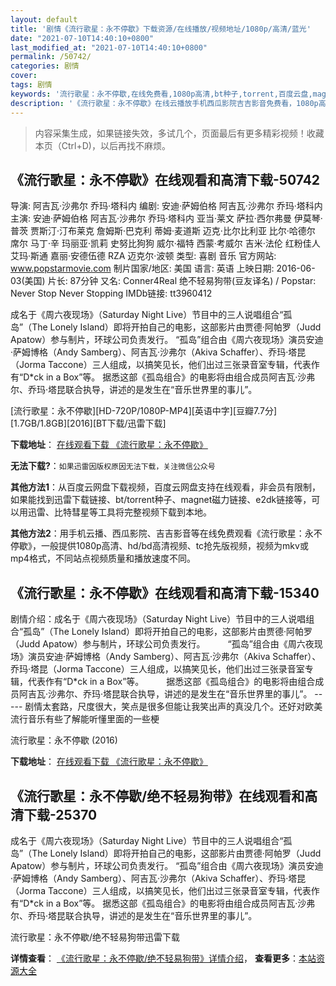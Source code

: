 ```yaml
---
layout: default
title: '剧情《流行歌星：永不停歇》下载资源/在线播放/视频地址/1080p/高清/蓝光'
date: "2021-07-10T14:40:10+0800"
last_modified_at: "2021-07-10T14:40:10+0800"
permalink: /50742/
categories: 剧情
cover:
tags: 剧情
keywords: '流行歌星：永不停歇,在线免费看,1080p高清,bt种子,torrent,百度云盘,magnet,磁力链,迅雷下载资源'
description: '《流行歌星：永不停歇》在线云播放手机西瓜影院吉吉影音免费看，1080p高清bd/hd未删减完整版和tc抢先枪版，mkv/mp4格式，附带bt/torrent种子、magnet/磁力链、百度云盘、网盘资源迅雷下载链接'
---
```


>内容采集生成，如果链接失效，多试几个，页面最后有更多精彩视频！收藏本页（Ctrl+D)，以后再找不麻烦。


## 《流行歌星：永不停歇》在线观看和高清下载-50742

导演: 阿吉瓦·沙弗尔 乔玛·塔科内 编剧: 安迪·萨姆伯格 阿吉瓦·沙弗尔 乔玛·塔科内 主演: 安迪·萨姆伯格 阿吉瓦·沙弗尔 乔玛·塔科内 亚当·莱文 萨拉·西尔弗曼 伊莫琴·普茨 贾斯汀·汀布莱克 詹姆斯·巴克利 蒂姆·麦道斯 迈克·比尔比利亚 比尔·哈德尔 席尔 马丁·辛 玛丽亚·凯莉 史努比狗狗 威尔·福特 西蒙·考威尔 吉米·法伦 红粉佳人 艾玛·斯通 嘉丽·安德伍德 RZA 迈克尔·波顿 类型: 喜剧 音乐 官方网站: www.popstarmovie.com 制片国家/地区: 美国 语言: 英语 上映日期: 2016-06-03(美国) 片长: 87分钟 又名: Conner4Real 绝不轻易狗带(豆友译名) / Popstar: Never Stop Never Stopping IMDb链接: tt3960412

成名于《周六夜现场》（Saturday Night Live）节目中的三人说唱组合“孤岛”（The Lonely Island）即将开拍自己的电影，这部影片由贾德·阿帕罗（Judd Apatow）参与制片，环球公司负责发行。 “孤岛”组合由《周六夜现场》演员安迪·萨姆博格（Andy Samberg）、阿吉瓦·沙弗尔（Akiva Schaffer）、乔玛·塔昆（Jorma Taccone）三人组成，以搞笑见长，他们出过三张录音室专辑，代表作有“D*ck in a Box”等。 据悉这部《孤岛组合》的电影将由组合成员阿吉瓦·沙弗尔、乔玛·塔昆联合执导，讲述的是发生在“音乐世界里的事儿”。


[流行歌星：永不停歇][HD-720P/1080P-MP4][英语中字][豆瓣7.7分][1.7GB/1.8GB][2016][BT下载/迅雷下载]

**下载地址**： [在线观看下载 《流行歌星：永不停歇》](https://www.btdx8.com/torrent/popstar_never_stop_never_stopping_2016.html) 


**无法下载?**：`如果迅雷因版权原因无法下载，关注微信公众号 `

**其他方法1**：从百度云网盘下载视频，百度云网盘支持在线观看，非会员有限制，如果能找到迅雷下载链接、bt/torrent种子、magnet磁力链接、e2dk链接等，可以用迅雷、比特彗星等工具将完整视频下载到本地。

**其他方法2**：用手机云播、西瓜影院、吉吉影音等在线免费观看《流行歌星：永不停歇》，一般提供1080p高清、hd/bd高清视频、tc抢先版视频，视频为mkv或mp4格式，不同站点视频质量和播放速度不同。


## 《流行歌星：永不停歇》在线观看和高清下载-15340

剧情介绍：成名于《周六夜现场》（Saturday Night Live）节目中的三人说唱组合“孤岛”（The Lonely Island）即将开拍自己的电影，这部影片由贾德·阿帕罗（Judd Apatow）参与制片，环球公司负责发行。  　　“孤岛”组合由《周六夜现场》演员安迪·萨姆博格（Andy Samberg）、阿吉瓦·沙弗尔（Akiva Schaffer）、乔玛·塔昆（Jorma Taccone）三人组成，以搞笑见长，他们出过三张录音室专辑，代表作有“D*ck in a Box”等。  　　据悉这部《孤岛组合》的电影将由组合成员阿吉瓦·沙弗尔、乔玛·塔昆联合执导，讲述的是发生在“音乐世界里的事儿”。 ----- 剧情太套路，尺度很大，笑点是很多但能让我笑出声的真没几个。还好对欧美流行音乐有些了解能听懂里面的一些梗


流行歌星：永不停歇 (2016)

**下载地址**： [在线观看下载 《流行歌星：永不停歇》](https://www.btbtdy.me/btdy/dy4665.html) 


## 《流行歌星：永不停歇/绝不轻易狗带》在线观看和高清下载-25370

成名于《周六夜现场》（Saturday Night Live）节目中的三人说唱组合“孤岛”（The Lonely Island）即将开拍自己的电影，这部影片由贾德·阿帕罗（Judd Apatow）参与制片，环球公司负责发行。 “孤岛”组合由《周六夜现场》演员安迪·萨姆博格（Andy Samberg）、阿吉瓦·沙弗尔（Akiva Schaffer）、乔玛·塔昆（Jorma Taccone）三人组成，以搞笑见长，他们出过三张录音室专辑，代表作有“D*ck in a Box”等。 据悉这部《孤岛组合》的电影将由组合成员阿吉瓦·沙弗尔、乔玛·塔昆联合执导，讲述的是发生在“音乐世界里的事儿”。


流行歌星：永不停歇/绝不轻易狗带迅雷下载

**详情查看**： [《流行歌星：永不停歇/绝不轻易狗带》详情介绍](/movie/25370/)， **查看更多**：[本站资源大全](/movie/t/all/)

